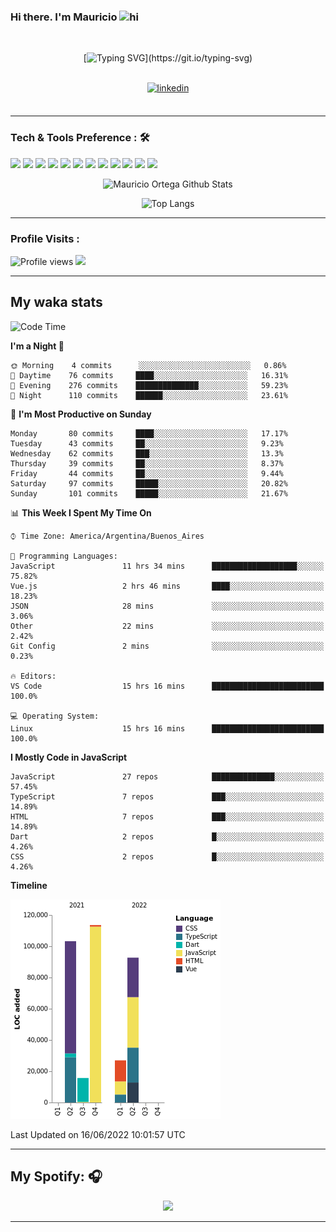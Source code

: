 ### Hi there. I'm Mauricio <img src="https://user-images.githubusercontent.com/1303154/88677602-1635ba80-d120-11ea-84d8-d263ba5fc3c0.gif" width="28px" alt="hi">
<br /> 

<div align="center">
  
[![Typing SVG](https://readme-typing-svg.herokuapp.com?size=25&duration=7000&center=true&vCenter=true&width=650&height=40&lines=WELCOME!;My+name+is+Mauricio+Ortega...;I+am+a+Front-End+Developer...;I+hope+you+find+what+you+are+looking+for...;You+have+my+contact+information...;MAY+THE+FORCE+BE+WITH+YOU...)](https://git.io/typing-svg)

</div>
  
<br />

<div align="center">
  
<a href="https://www.linkedin.com/in/mauricio-sebasti%C3%A1n-ortega-71b43788/" target="_blank">
<img src=https://img.shields.io/badge/linkedin-%231E77B5.svg?&style=for-the-badge&logo=linkedin&logoColor=white alt=linkedin style="margin-bottom: 5px;" />
</a>
  
</div>

<br />



<!--
**Nekzus/Nekzus** is a ✨ _special_ ✨ repository because its `README.md` (this file) appears on your GitHub profile.

Here are some ideas to get you started:

- 🔭 I’m currently working on ...
- 🌱 I’m currently learning ...
- 👯 I’m looking to collaborate on ...
- 🤔 I’m looking for help with ...
- 💬 Ask me about ...
- 📫 How to reach me: ...
- 😄 Pronouns: ...
- ⚡ Fun fact: ...
-->

---

### Tech & Tools Preference : 🛠

<img src = "https://img.shields.io/badge/-HTML5-E34F26?style=flat&logo=html5&logoColor=white"> <img src = "https://img.shields.io/badge/-CSS3-1572B6?style=flat&logo=css3&logoColor=white">
<img src="https://img.shields.io/badge/-Bootstrap-563D7C?style=flat&logo=bootstrap&logoColor=white">
<img src="https://img.shields.io/badge/-JavaScript-eed718?style=flat&logo=javascript&logoColor=ffffff">
<img src="https://img.shields.io/badge/-Sass-cc6699?style=flat&logo=sass&logoColor=ffffff">
<img src="https://img.shields.io/badge/-React-000000?style=flat&logo=react&logoColor=00c8ff">
<img src="https://img.shields.io/badge/-Node.js-3C873A?style=flat&logo=Node.js&logoColor=white">
<img src="https://img.shields.io/badge/-Firebase-FFA611?style=flat&logo=firebase&logoColor=FFFFFF">
<img src="http://img.shields.io/badge/-Git-F1502F?style=flat&logo=git&logoColor=FFFFFF">
<img src="http://img.shields.io/badge/-Github-000000?style=flat&logo=github&logoColor=FFFFFF">
<img src="http://img.shields.io/badge/-VS%20Code-007ACC?style=flat&logo=visual%20studio%20code&logoColor=white">
<img src="http://img.shields.io/badge/-Vercel-black?style=flat&logo=vercel&logoColor=white">

<div align="center">
  
![Mauricio Ortega Github Stats](https://github-readme-stats.vercel.app/api?username=Nekzus&show_icons=true&title_color=fff&icon_color=79ff97&text_color=9f9f9f&bg_color=151515)

![Top Langs](https://github-readme-stats.vercel.app/api/top-langs/?username=Nekzus&hide=css,html&layout=compact&title_color=fff&icon_color=79ff97&text_color=9f9f9f&bg_color=151515)

</div>
  
---

### Profile Visits :
  
![Profile views](https://gpvc.arturio.dev/Nekzus)  <img src="https://img.shields.io/github/followers/Nekzus?label=Follow" style=" float:left, margin-right:10px" />

---


## My waka stats
<!--START_SECTION:waka-->
![Code Time](http://img.shields.io/badge/Code%20Time-957%20hrs%2052%20mins-blue)

**I'm a Night 🦉** 

```text
🌞 Morning    4 commits      ░░░░░░░░░░░░░░░░░░░░░░░░░   0.86% 
🌆 Daytime    76 commits     ████░░░░░░░░░░░░░░░░░░░░░   16.31% 
🌃 Evening    276 commits    ██████████████░░░░░░░░░░░   59.23% 
🌙 Night      110 commits    ██████░░░░░░░░░░░░░░░░░░░   23.61%

```
📅 **I'm Most Productive on Sunday** 

```text
Monday       80 commits     ████░░░░░░░░░░░░░░░░░░░░░   17.17% 
Tuesday      43 commits     ██░░░░░░░░░░░░░░░░░░░░░░░   9.23% 
Wednesday    62 commits     ███░░░░░░░░░░░░░░░░░░░░░░   13.3% 
Thursday     39 commits     ██░░░░░░░░░░░░░░░░░░░░░░░   8.37% 
Friday       44 commits     ██░░░░░░░░░░░░░░░░░░░░░░░   9.44% 
Saturday     97 commits     █████░░░░░░░░░░░░░░░░░░░░   20.82% 
Sunday       101 commits    █████░░░░░░░░░░░░░░░░░░░░   21.67%

```


📊 **This Week I Spent My Time On** 

```text
⌚︎ Time Zone: America/Argentina/Buenos_Aires

💬 Programming Languages: 
JavaScript               11 hrs 34 mins      ███████████████████░░░░░░   75.82% 
Vue.js                   2 hrs 46 mins       ████░░░░░░░░░░░░░░░░░░░░░   18.23% 
JSON                     28 mins             ░░░░░░░░░░░░░░░░░░░░░░░░░   3.06% 
Other                    22 mins             ░░░░░░░░░░░░░░░░░░░░░░░░░   2.42% 
Git Config               2 mins              ░░░░░░░░░░░░░░░░░░░░░░░░░   0.23%

🔥 Editors: 
VS Code                  15 hrs 16 mins      █████████████████████████   100.0%

💻 Operating System: 
Linux                    15 hrs 16 mins      █████████████████████████   100.0%

```

**I Mostly Code in JavaScript** 

```text
JavaScript               27 repos            ██████████████░░░░░░░░░░░   57.45% 
TypeScript               7 repos             ███░░░░░░░░░░░░░░░░░░░░░░   14.89% 
HTML                     7 repos             ███░░░░░░░░░░░░░░░░░░░░░░   14.89% 
Dart                     2 repos             █░░░░░░░░░░░░░░░░░░░░░░░░   4.26% 
CSS                      2 repos             █░░░░░░░░░░░░░░░░░░░░░░░░   4.26%

```


**Timeline**

![Chart not found](https://raw.githubusercontent.com/Nekzus/Nekzus/main/charts/bar_graph.png) 


 Last Updated on 16/06/2022 10:01:57 UTC
<!--END_SECTION:waka-->

---
## My Spotify: 🎧

<div align="center"><img src="https://spotify-github-profile.vercel.app/api/view?uid=11169970531&cover_image=true&theme=default" /></div>

---

